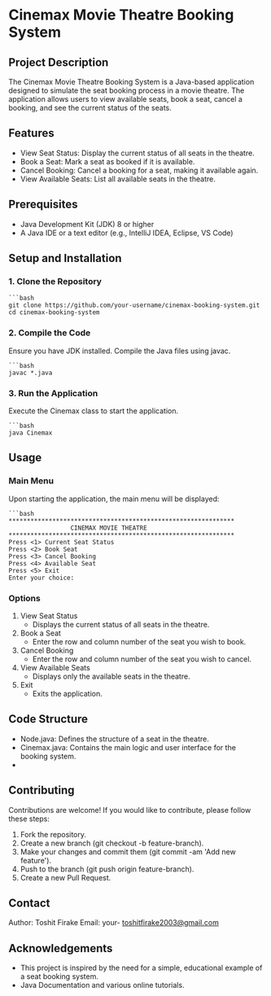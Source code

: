# Cinemax Movie Theatre Booking System

## Project Description

The Cinemax Movie Theatre Booking System is a Java-based application designed to simulate the seat booking process in a movie theatre. The application allows users to view available seats, book a seat, cancel a booking, and see the current status of the seats.

## Features

- View Seat Status: Display the current status of all seats in the theatre.
- Book a Seat: Mark a seat as booked if it is available.
- Cancel Booking: Cancel a booking for a seat, making it available again.
- View Available Seats: List all available seats in the theatre.

## Prerequisites

- Java Development Kit (JDK) 8 or higher
- A Java IDE or a text editor (e.g., IntelliJ IDEA, Eclipse, VS Code)

## Setup and Installation

### 1. Clone the Repository
    ```bash
    git clone https://github.com/your-username/cinemax-booking-system.git
    cd cinemax-booking-system

### 2. Compile the Code
Ensure you have JDK installed. Compile the Java files using javac.

    ```bash
    javac *.java
    
### 3. Run the Application
Execute the Cinemax class to start the application.

    ```bash
    java Cinemax

## Usage

### Main Menu
Upon starting the application, the main menu will be displayed:

    ```bash
    **************************************************************
                     CINEMAX MOVIE THEATRE
    **************************************************************
    Press <1> Current Seat Status
    Press <2> Book Seat
    Press <3> Cancel Booking
    Press <4> Available Seat
    Press <5> Exit
    Enter your choice: 

### Options

1. View Seat Status
     - Displays the current status of all seats in the theatre.
2. Book a Seat
     - Enter the row and column number of the seat you wish to book.
3. Cancel Booking
     - Enter the row and column number of the seat you wish to cancel.
4. View Available Seats
     - Displays only the available seats in the theatre.
5. Exit
     - Exits the application.


## Code Structure
- Node.java: Defines the structure of a seat in the theatre.
- Cinemax.java: Contains the main logic and user interface for the booking system.
- 
## Contributing
Contributions are welcome! If you would like to contribute, please follow these steps:

1. Fork the repository.
2. Create a new branch (git checkout -b feature-branch).
3. Make your changes and commit them (git commit -am 'Add new feature').
4. Push to the branch (git push origin feature-branch).
5. Create a new Pull Request.


## Contact
Author: Toshit Firake
Email: your- toshitfirake2003@gmail.com

## Acknowledgements
- This project is inspired by the need for a simple, educational example of a seat booking system.
- Java Documentation and various online tutorials.
